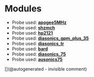 
# Modules

* Probe used: __[apogee5MHz](/include/probes/auto/apogee5MHz.md)__
* Probe used: __[shzmch](/include/probes/auto/shzmch.md)__
* Probe used: __[hp2121](/include/probes/auto/hp2121.md)__
* Probe used: __[diasonics_gpm_plus_35](/include/probes/auto/diasonics_gpm_plus_35.md)__
* Probe used: __[diasonics_tr](/include/probes/auto/diasonics_tr.md)__
* Probe used: __[bard](/include/probes/auto/bard.md)__
* Probe used: __[diasonics_75](/include/probes/auto/diasonics_75.md)__
* Probe used: __[ausonics75](/include/probes/auto/ausonics75.md)__


[](@autogenerated - invisible comment)